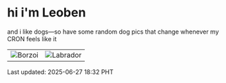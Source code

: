 # hi i'm Leoben

and i like dogs—so have some random dog pics that change whenever my CRON feels like it

|  |  |
|--------|----------|
| ![Borzoi](https://random-dog-vercel.vercel.app/api/random-borzoi?v=1751020366) | ![Labrador](https://random-dog-vercel.vercel.app/api/random-labrador?v=1751020366) |

Last updated: 2025-06-27 18:32 PHT

